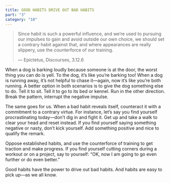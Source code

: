 ```yaml
---
title: GOOD HABITS DRIVE OUT BAD HABITS
part: "3"
category: "10"
---
```


> Since habit is such a powerful influence, and we’re used to pursuing our impulses to gain and avoid outside our own choice, we should set a contrary habit against that, and where appearances are really slippery, use the counterforce of our training.
>
> — Epictetus, Discourses, 3.12.6

When a dog is barking loudly because someone is at the door, the worst thing you can do is yell. To the dog, it’s like you’re barking too! When a dog is running away, it’s not helpful to chase it—again, now it’s like you’re both running. A better option in both scenarios is to give the dog something else to do. Tell it to sit. Tell it to go to its bed or kennel. Run in the other direction. Break the pattern, interrupt the negative impulse.

The same goes for us. When a bad habit reveals itself, counteract it with a commitment to a contrary virtue. For instance, let’s say you find yourself procrastinating today—don’t dig in and fight it. Get up and take a walk to clear your head and reset instead. If you find yourself saying something negative or nasty, don’t kick yourself. Add something positive and nice to qualify the remark.

Oppose established habits, and use the counterforce of training to get traction and make progress. If you find yourself cutting corners during a workout or on a project, say to yourself: “OK, now I am going to go even further or do even better.”

Good habits have the power to drive out bad habits. And habits are easy to pick up—as we all know.
